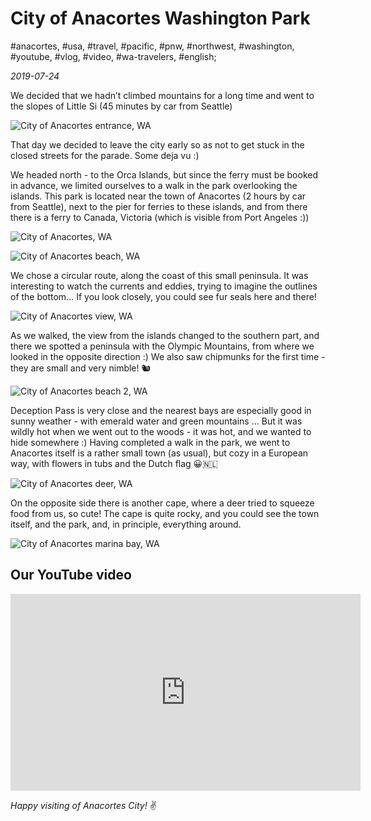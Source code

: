 # City of Anacortes Washington Park

#anacortes, #usa, #travel, #pacific, #pnw, #northwest, #washington, #youtube, #vlog, #video, #wa-travelers, #english;

_2019-07-24_

We decided that we hadn’t climbed mountains for a long time and went to the slopes of Little Si (45 minutes by car from Seattle)

![City of Anacortes entrance, WA](/images/city-of-anacortes-washington-park/5.jpg "City of Anacortes entrance, WA")

That day we decided to leave the city early so as not to get stuck in the closed streets for the parade. Some deja vu :)

We headed north - to the Orca Islands, but since the ferry must be booked in advance, we limited ourselves to a walk in the park overlooking the islands. This park is located near the town of Anacortes (2 hours by car from Seattle), next to the pier for ferries to these islands, and from there there is a ferry to Canada, Victoria (which is visible from Port Angeles :))

![City of Anacortes, WA](/images/city-of-anacortes-washington-park/2.jpg "City of Anacortes, WA")

![City of Anacortes beach, WA](/images/city-of-anacortes-washington-park/3.jpg "City of Anacortes beach, WA")

We chose a circular route, along the coast of this small peninsula. It was interesting to watch the currents and eddies, trying to imagine the outlines of the bottom… If you look closely, you could see fur seals here and there!

![City of Anacortes view, WA](/images/city-of-anacortes-washington-park/4.jpg "City of Anacortes view, WA")

As we walked, the view from the islands changed to the southern part, and there we spotted a peninsula with the Olympic Mountains, from where we looked in the opposite direction :) We also saw chipmunks for the first time - they are small and very nimble! 🐿

![City of Anacortes beach 2, WA](/images/city-of-anacortes-washington-park/1.jpg "City of Anacortes beach 2, WA")

Deception Pass is very close and the nearest bays are especially good in sunny weather - with emerald water and green mountains ... But it was wildly hot when we went out to the woods - it was hot, and we wanted to hide somewhere :) Having completed a walk in the park, we went to Anacortes itself is a rather small town (as usual), but cozy in a European way, with flowers in tubs and the Dutch flag 😀🇳🇱

![City of Anacortes deer, WA](/images/city-of-anacortes-washington-park/6.jpg "City of Anacortes deer, WA")

On the opposite side there is another cape, where a deer tried to squeeze food from us, so cute! The cape is quite rocky, and you could see the town itself, and the park, and, in principle, everything around.

![City of Anacortes marina bay, WA](/images/city-of-anacortes-washington-park/7.jpg "City of Anacortes marina bay, WA")

## Our YouTube video

<div class="responsive-iframe">
<iframe width="560" height="315" src="https://www.youtube.com/embed/pfaolHeyyog" title="YouTube video player" frameborder="0" allow="accelerometer; autoplay; clipboard-write; encrypted-media; gyroscope; picture-in-picture" allowfullscreen></iframe>
</div>

_Happy visiting of Anacortes City!_ :v:
